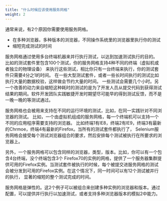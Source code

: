 ```yaml
---
title: "什么时候应该使用服务网格"
weight: 2
---
```


通常来说，有2个原因你需要使用服务网格。

* 在多种浏览器，多种版本的浏览器，不同操作系统里的浏览器里执行你的测试
* 缩短完成测试的时间

服务网格通过使用多台终端机器来并行执行测试，以达到加速测试执行的目的。
比如的测试套件里包含100个测试，你的服务网格支持4种不同的终端（虚拟机或者独立的物理设备）
来执行这些测试，相比你只有一台终端来执行，你的测试套件只需要4分之1的时间。
在一些大型测试套件，或者一些长时间执行的测试比如执行大量的数据校验，这样做会节约大量的时间。
一些测试会需要几个小时。另一个改善的动力来自缩短这种耗时的测试的是为了开发人员从提交代码到获得测试结果的期间。软件开发团队实践敏捷开发时期望尽可能早的得到测试反馈，而不是一晚一晚的等测试通过。

服务网格也会被用来支持在不同的运行环境的测试，比如，在同一实践针对不同浏览器的测试。
比如，一个由虚拟机组成的服务网格，每一个终端机可以支持一个不同的应用程序需要支持的浏览器。
比如终端1有IE8，终端2有IE9，终端3有最新的Chrmoe，终端4有最新的Firefox。当所有的测试套件都执行了，
Selenium服务网格会接受每个测试浏览器组合的要求，然后安排每个测试被执行在所要求的浏览器上。
 
另外，一个服务网格可以包含同样的浏览器，类型，版本。比如，你可以有一个包含4台终端，没个终端包含3个
Firefox70的实例的网格，提供了一个服务器集群提供可用的Firefox实例。当测试套件被执行的时候，每个被提交进服务网格的测试会被分发到可用的Firefox实例。在这个情况下，同一时间可以有12个测试被并行的执行，
显著的缩短的整个测试完成的时间。

服务网格是弹性的。这2个例子可以被组合来创建多种实例的浏览器和版本。通过配置，可以提供并行执行以加速测试，或者支持多种浏览器版本的模拟2中能力。
